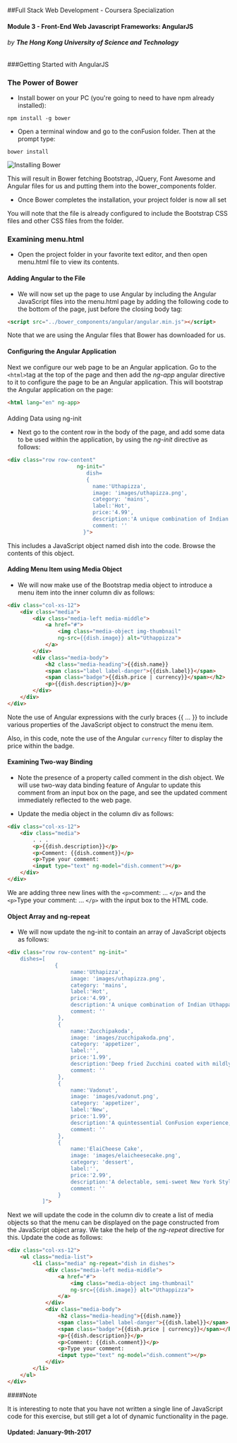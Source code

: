 ##Full Stack Web Development - Coursera Specialization
#### Module 3 - Front-End Web Javascript Frameworks: AngularJS
###### by **The Hong Kong University of Science and Technology**
###Getting Started with AngularJS

### The Power of Bower

* Install bower on your PC (you're going to need to have npm already installed):

```
npm install -g bower
```

* Open a terminal window and go to the conFusion folder. Then at the prompt type:

```
bower install
```
![Installing Bower](img/bower-install.png?raw=true "Installing Bower using CMD")

This will result in Bower fetching Bootstrap, JQuery, Font Awesome and Angular files for us and putting them into the bower_components folder.

* Once Bower completes the installation, your project folder is now all set

You will note that the file is already configured to include the Bootstrap CSS files and other CSS files from the folder. 

### Examining menu.html

* Open the project folder in your favorite text editor, and then open menu.html file to view its contents.

#### Adding Angular to the File

* We will now set up the page to use Angular by including the Angular JavaScript files into the menu.html page by adding the following code to the bottom of the page, just before the closing body tag:

```html
<script src="../bower_components/angular/angular.min.js"></script>
```

Note that we are using the Angular files that Bower has downloaded for us.

#### Configuring the Angular Application

Next we configure our web page to be an Angular application. Go to the `<html>`tag at the top of the page and then add the *ng-app* angular directive to it to configure the page to be an Angular application. This will bootstrap the Angular application on the page:

```html
<html lang="en" ng-app>
```

####

Adding Data using ng-init

* Next go to the content row in the body of the page, and add some data to be used within the application, by using the *ng-init* directive as follows:

```html
<div class="row row-content"
                      ng-init="
                         dish=
                         {
                           name:'Uthapizza',
                           image: 'images/uthapizza.png',
                           category: 'mains',
                           label:'Hot', 
                           price:'4.99',
                           description:'A unique combination of Indian Uthappam (pancake) and Italian pizza, topped with Cerignola olives, ripe vine cherry tomatoes, Vidalia onion, Guntur chillies and Buffalo Paneer.',
                           comment: ''
                        }">
```

This includes a JavaScript object named dish into the code. Browse the contents of this object.

#### Adding Menu Item using Media Object

* We will now make use of the Bootstrap media object to introduce a menu item into the inner column div as follows:

```html
<div class="col-xs-12">
    <div class="media">
        <div class="media-left media-middle">
            <a href="#">
                <img class="media-object img-thumbnail"
                ng-src={{dish.image}} alt="Uthappizza">
            </a>
        </div>
        <div class="media-body">
            <h2 class="media-heading">{{dish.name}}
            <span class="label label-danger">{{dish.label}}</span>
            <span class="badge">{{dish.price | currency}}</span></h2>
            <p>{{dish.description}}</p>
        </div>
    </div>
</div>
```
Note the use of Angular expressions with the curly braces {{ ... }} to include various properties of the JavaScript object to construct the menu item.

Also, in this code, note the use of the Angular `currency` filter to display the price within the badge.

#### Examining Two-way Binding

* Note the presence of a property called comment in the dish object. We will use two-way data binding feature of Angular to update this comment from an input box on the page, and see the updated comment immediately reflected to the web page.

* Update the media object in the column div as follows:

```html
<div class="col-xs-12">
    <div class="media">
        . . .
        <p>{{dish.description}}</p>
        <p>Comment: {{dish.comment}}</p>
        <p>Type your comment:
        <input type="text" ng-model="dish.comment"></p>
    </div>
</div>
```

We are adding three new lines with the `<p>`comment: ... `</p>` and the `<p>`Type your comment: ... `</p>` with the input box to the HTML code.

#### Object Array and ng-repeat

* We will now update the ng-init to contain an array of JavaScript objects as follows:

```html
<div class="row row-content" ng-init="
    dishes=[
               {
                    name:'Uthapizza',
                    image: 'images/uthapizza.png',
                    category: 'mains',
                    label:'Hot',
                    price:'4.99',
                    description:'A unique combination of Indian Uthappam (pancake) and Italian pizza, topped with Cerignola olives, ripe vine cherry tomatoes, Vidalia onion, Guntur chillies and Buffalo Paneer.',
                    comment: ''
                },
                {
                    name:'Zucchipakoda',
                    image: 'images/zucchipakoda.png',
                    category: 'appetizer',
                    label:'',
                    price:'1.99',
                    description:'Deep fried Zucchini coated with mildly spiced Chickpea flour batter accompanied with a sweet-tangy tamarind sauce',
                    comment: ''
                },
                {
                    name:'Vadonut',
                    image: 'images/vadonut.png',
                    category: 'appetizer',
                    label:'New',
                    price:'1.99',
                    description:'A quintessential ConFusion experience, is it a vada or is it a donut?',
                    comment: ''
                },
                {
                    name:'ElaiCheese Cake',
                    image: 'images/elaicheesecake.png',
                    category: 'dessert',
                    label:'',
                    price:'2.99',
                    description:'A delectable, semi-sweet New York Style Cheese Cake, with Graham cracker crust and spiced with Indian cardamoms',
                    comment: ''
                }
           ]">
```
Next we will update the code in the column div to create a list of media objects so that the menu can be displayed on the page constructed from the JavaScript object array. We take the help of the *ng-repeat* directive for this. Update the code as follows:

```html
<div class="col-xs-12">
    <ul class="media-list">
        <li class="media" ng-repeat="dish in dishes">
            <div class="media-left media-middle">
                <a href="#">
                    <img class="media-object img-thumbnail"
                    ng-src={{dish.image}} alt="Uthappizza">
                </a>
            </div>
            <div class="media-body">
                <h2 class="media-heading">{{dish.name}}
                <span class="label label-danger">{{dish.label}}</span>
                <span class="badge">{{dish.price | currency}}</span></h2>
                <p>{{dish.description}}</p>
                <p>Comment: {{dish.comment}}</p>
                <p>Type your comment:
                <input type="text" ng-model="dish.comment"></p>
            </div>
        </li>
    </ul>
</div>
```

####Note

 It is interesting to note that you have not written a single line of JavaScript code for this exercise, but still get a lot of dynamic functionality in the page.

#### Updated: January-9th-2017

